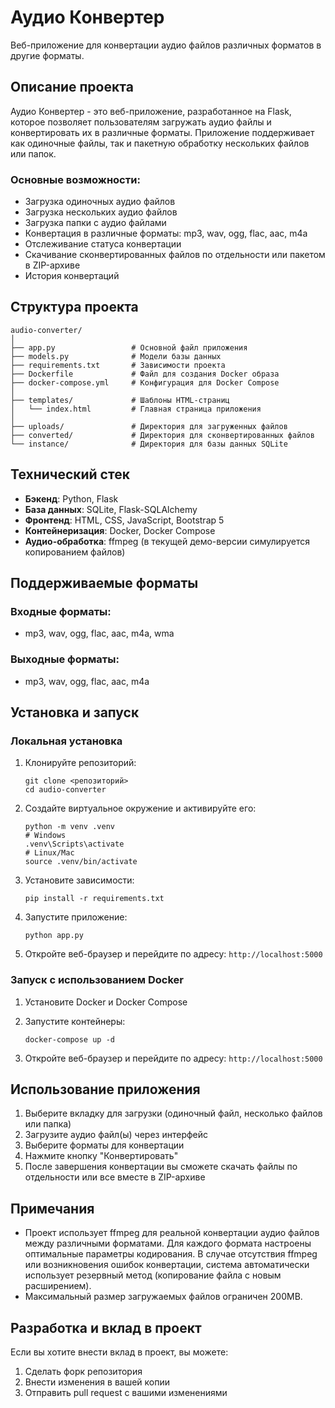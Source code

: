 # Аудио Конвертер

Веб-приложение для конвертации аудио файлов различных форматов в другие форматы.

## Описание проекта

Аудио Конвертер - это веб-приложение, разработанное на Flask, которое позволяет пользователям загружать аудио файлы и конвертировать их в различные форматы. Приложение поддерживает как одиночные файлы, так и пакетную обработку нескольких файлов или папок.

### Основные возможности:
- Загрузка одиночных аудио файлов
- Загрузка нескольких аудио файлов
- Загрузка папки с аудио файлами
- Конвертация в различные форматы: mp3, wav, ogg, flac, aac, m4a
- Отслеживание статуса конвертации
- Скачивание сконвертированных файлов по отдельности или пакетом в ZIP-архиве
- История конвертаций

## Структура проекта

```
audio-converter/
│
├── app.py                 # Основной файл приложения
├── models.py              # Модели базы данных
├── requirements.txt       # Зависимости проекта
├── Dockerfile             # Файл для создания Docker образа
├── docker-compose.yml     # Конфигурация для Docker Compose
│
├── templates/             # Шаблоны HTML-страниц
│   └── index.html         # Главная страница приложения
│
├── uploads/               # Директория для загруженных файлов
├── converted/             # Директория для сконвертированных файлов
└── instance/              # Директория для базы данных SQLite
```

## Технический стек

- **Бэкенд**: Python, Flask
- **База данных**: SQLite, Flask-SQLAlchemy
- **Фронтенд**: HTML, CSS, JavaScript, Bootstrap 5
- **Контейнеризация**: Docker, Docker Compose
- **Аудио-обработка**: ffmpeg (в текущей демо-версии симулируется копированием файлов)

## Поддерживаемые форматы

### Входные форматы:
- mp3, wav, ogg, flac, aac, m4a, wma

### Выходные форматы:
- mp3, wav, ogg, flac, aac, m4a

## Установка и запуск

### Локальная установка

1. Клонируйте репозиторий:
   ```
   git clone <репозиторий>
   cd audio-converter
   ```

2. Создайте виртуальное окружение и активируйте его:
   ```
   python -m venv .venv
   # Windows
   .venv\Scripts\activate
   # Linux/Mac
   source .venv/bin/activate
   ```

3. Установите зависимости:
   ```
   pip install -r requirements.txt
   ```

4. Запустите приложение:
   ```
   python app.py
   ```

5. Откройте веб-браузер и перейдите по адресу: `http://localhost:5000`

### Запуск с использованием Docker

1. Установите Docker и Docker Compose

2. Запустите контейнеры:
   ```
   docker-compose up -d
   ```

3. Откройте веб-браузер и перейдите по адресу: `http://localhost:5000`

## Использование приложения

1. Выберите вкладку для загрузки (одиночный файл, несколько файлов или папка)
2. Загрузите аудио файл(ы) через интерфейс
3. Выберите форматы для конвертации
4. Нажмите кнопку "Конвертировать"
5. После завершения конвертации вы сможете скачать файлы по отдельности или все вместе в ZIP-архиве

## Примечания

- Проект использует ffmpeg для реальной конвертации аудио файлов между различными форматами. Для каждого формата настроены оптимальные параметры кодирования. В случае отсутствия ffmpeg или возникновения ошибок конвертации, система автоматически использует резервный метод (копирование файла с новым расширением).
- Максимальный размер загружаемых файлов ограничен 200MB.

## Разработка и вклад в проект

Если вы хотите внести вклад в проект, вы можете:
1. Сделать форк репозитория
2. Внести изменения в вашей копии
3. Отправить pull request с вашими изменениями
